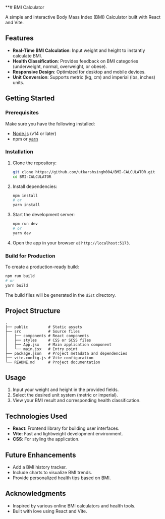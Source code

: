 **# BMI Calculator

A simple and interactive Body Mass Index (BMI) Calculator built with React and Vite.

## Features
- **Real-Time BMI Calculation**: Input weight and height to instantly calculate BMI.
- **Health Classification**: Provides feedback on BMI categories (underweight, normal, overweight, or obese).
- **Responsive Design**: Optimized for desktop and mobile devices.
- **Unit Conversion**: Supports metric (kg, cm) and imperial (lbs, inches) units.

## Getting Started

### Prerequisites
Make sure you have the following installed:
- [Node.js](https://nodejs.org/) (v14 or later)
- npm or [yarn](https://yarnpkg.com/)

### Installation
1. Clone the repository:
   ```bash
   git clone https://github.com/utkarshsingh004/BMI-CALCULATOR.git
   cd BMI-CALCULATOR
   ```

2. Install dependencies:
   ```bash
   npm install
   # or
   yarn install
   ```

3. Start the development server:
   ```bash
   npm run dev
   # or
   yarn dev
   ```

4. Open the app in your browser at `http://localhost:5173`.

### Build for Production
To create a production-ready build:
```bash
npm run build
# or
yarn build
```

The build files will be generated in the `dist` directory.

## Project Structure
```
.
├── public         # Static assets
├── src            # Source files
│   ├── components # React components
│   ├── styles     # CSS or SCSS files
│   ├── App.jsx    # Main application component
│   └── main.jsx   # Entry point
├── package.json   # Project metadata and dependencies
├── vite.config.js # Vite configuration
└── README.md      # Project documentation
```

## Usage
1. Input your weight and height in the provided fields.
2. Select the desired unit system (metric or imperial).
3. View your BMI result and corresponding health classification.

## Technologies Used
- **React**: Frontend library for building user interfaces.
- **Vite**: Fast and lightweight development environment.
- **CSS**: For styling the application.

## Future Enhancements
- Add a BMI history tracker.
- Include charts to visualize BMI trends.
- Provide personalized health tips based on BMI.

## Acknowledgments
- Inspired by various online BMI calculators and health tools.
- Built with love using React and Vite.
